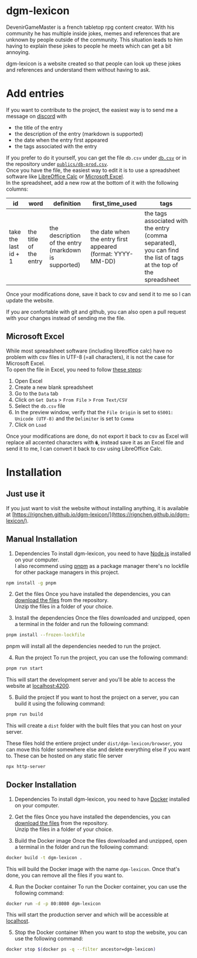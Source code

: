 # dgm-lexicon

DevenirGameMaster is a french tabletop rpg content creator.
With his community he has multiple inside jokes, memes and references that are unknown by people outside of the community.
This situation leads to him having to explain these jokes to people he meets which can get a bit annoying.

dgm-lexicon is a website created so that people can look up these jokes and references and understand them without having to ask.

# Add entries
If you want to contribute to the project, the easiest way is to send me a message on [discord](https://discord.com/channels/1207648183178760262/1391567892734021702) with
- the title of the entry
- the description of the entry (markdown is supported)
- the date when the entry first appeared
- the tags associated with the entry

If you prefer to do it yourself, you can get the file `db.csv` under [`db.csv`](https://rignchen.github.io/dgm-lexicon/db.csv) or in the repository under [`publics/db-prod.csv`](https://github.com/Rignchen/dgm-lexicon/blob/main/public/db-prod.csv).\
Once you have the file, the easiest way to edit it is to use a spreadsheet software like [LibreOffice Calc](https://www.libreoffice.org/download/download-libreoffice/) or [Microsoft Excel](https://www.microsoft.com/en-us/microsoft-365/excel).\
In the spreadsheet, add a new row at the bottom of it with the following columns:

| id | word | definition | first_time_used | tags |
|----|------|------------|-----------------|------|
| take the last id + 1 | the title of the entry | the description of the entry (markdown is supported) | the date when the entry first appeared (format: YYYY-MM-DD) | the tags associated with the entry (comma separated), you can find the list of tags at the top of the spreadsheet |

Once your modifications done, save it back to csv and send it to me so I can update the website.

If you are confortable with git and github, you can also open a pull request with your changes instead of sending me the file.

## Microsoft Excel
While most spreadsheet software (including libreoffice calc) have no problem with csv files in UTF-8 (=all characters), it is not the case for Microsoft Excel.\
To open the file in Excel, you need to follow [these steps](https://support.microsoft.com/en-us/office/opening-csv-utf-8-files-correctly-in-excel-8a935af5-3416-4edd-ba7e-3dfd2bc4a032):
1. Open Excel
2. Create a new blank spreadsheet
3. Go to the `Data` tab
4. Click on `Get Data` > `From File` > `From Text/CSV`
5. Select the `db.csv` file
6. In the preview window, verify that the `File Origin` is set to `65001: Unicode (UTF-8)` and the `Delimiter` is set to `Comma`
7. Click on `Load`

Once your modifications are done, do not export it back to csv as Excel will replace all accented characters with `�`, instead save it as an Excel file and send it to me, I can convert it back to csv using LibreOffice Calc.

# Installation
## Just use it
If you just want to visit the website without installing anything, it is available at [https://rignchen.github.io/dgm-lexicon/](https://rignchen.github.io/dgm-lexicon/).

## Manual Installation
1. Dependencies
To install dgm-lexicon, you need to have [Node.js](https://nodejs.org/) installed on your computer.\
I also recommend using [pnpm](https://pnpm.io/) as a package manager there's no lockfile for other package managers in this project.
```bash
npm install -g pnpm
```

2. Get the files
Once you have installed the dependencies, you can [download the files](https://github.com/Rignchen/dgm-lexicon/archive/refs/heads/main.zip) from the repository.\
Unzip the files in a folder of your choice.

3. Install the dependencies
Once the files downloaded and unzipped, open a terminal in the folder and run the following command:
```bash
pnpm install --frozen-lockfile
```
pnpm will install all the dependencies needed to run the project.

4. Run the project
To run the project, you can use the following command:
```bash
pnpm run start
```
This will start the development server and you'll be able to access the website at [localhost:4200](http://localhost:4200).

5. Build the project
If you want to host the project on a server, you can build it using the following command:
```bash
pnpm run build
```
This will create a `dist` folder with the built files that you can host on your server.

These files hold the entiere project under `dist/dgm-lexicon/browser`,
you can move this folder somewhere else and delete everything else if you want to.
These can be hosted on any static file server
```bash
npx http-server
```

## Docker Installation
1. Dependencies
To install dgm-lexicon, you need to have [Docker](https://www.docker.com/) installed on your computer.

2. Get the files
Once you have installed the dependencies, you can [download the files](https://github.com/Rignchen/dgm-lexicon/archive/refs/heads/main.zip) from the repository.\
Unzip the files in a folder of your choice.

3. Build the Docker image
Once the files downloaded and unzipped, open a terminal in the folder and run the following command:
```bash
docker build -t dgm-lexicon .
```
This will build the Docker image with the name `dgm-lexicon`. Once that's done, you can remove all the files if you want to.

4. Run the Docker container
To run the Docker container, you can use the following command:
```bash
docker run -d -p 80:8080 dgm-lexicon
```
This will start the production server and which will be accessible at [localhost](http://localhost).

5. Stop the Docker container
When you want to stop the website, you can use the following command:
```bash
docker stop $(docker ps -q --filter ancestor=dgm-lexicon)
```

